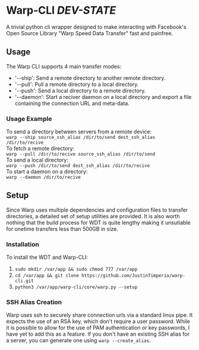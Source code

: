 # Warp-CLI _DEV-STATE_
A trivial python cli wrapper designed to make interacting with Facebook's Open Source Library "Warp Speed Data Transfer" fast and painfree.

## Usage
The Warp CLI supports 4 main transfer modes:
- '--ship': Send a remote directory to another remote directory.
- '--pull': Pull a remote directory to a local directory.
- '--push': Send a local directory to a remote directory.
- '--daemon': Start a reciver daemon on a local directory and export a file containing the connection URL and meta-data.

### Usage Example
To send a directory between servers from a remote device:  
`warp --ship source_ssh_alias /dir/to/send dest_ssh_alias /dir/to/recive`  
To fetch a remote directory:  
`warp --pull /dir/to/recive source_ssh_alias /dir/to/send`  
To send a local directory:  
`warp --push /dir/to/send dest_ssh_alias /dir/to/recive`  
To start a daemon on a directory:  
`warp --daemon /dir/to/recive`  

## Setup
Since Warp uses multiple dependencies and configuration files to transfer directories, a detailed set of setup utilities are provided.
It is also worth nothing that the build process for WDT is quite lengthy making it unsutiable for onetime transfers less than 500GB in size.

### Installation
To install the WDT and Warp-CLI:
1. `sudo mkdir /var/app && sudo chmod 777 /var/app`
2. `cd /var/app && git clone https://github.com/JustinTimperio/warp-cli.git`
3. `python3 /var/app/warp-cli/core/warp.py --setup`

### SSH Alias Creation
Warp uses ssh to securely share connection urls via a standard linux pipe. It expects the use of an RSA key, which don't require a user password. While it is possible to allow for the use of PAM authentication or key passwords, I have yet to add this as a feature.
If you don't have an existing SSH alias for a server, you can generate one using `warp --create_alias`.


